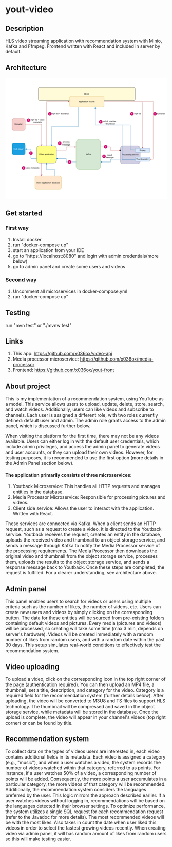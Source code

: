 # yout-video

## Description

HLS video streaming application with recommendation system with Minio, Kafka and Ffmpeg.
Frontend written with React and included in server by default.

## Architecture

![image](architecture.png)

## Get started

### First way

1. Install docker
2. run "docker-compose up"
3. start an application from your IDE
4. go to "https://localhost:8080" and login with admin credentials(more below)
5. go to admin panel and create some users and videos

### Second way

1. Uncomment all microservices in  docker-compose.yml
2. run "docker-compose up"

## Testing

run "mvn test" or "./mvnw test"

## Links

1. This app: https://github.com/x036ox/video-api
2. Media processor microservice: https://github.com/x036ox/media-processor
3. Frontend:  https://github.com/x036ox/yout-front

## About project

This is my implementation of a recommendation system, using YouTube as a model. This service allows users to upload,
update, delete, store, search, and watch videos. Additionally, users can like videos and subscribe to channels.
Each user is assigned a different role, with two roles currently defined: default user and admin. The admin role
grants access to the admin panel, which is discussed further below.

When visiting the platform for the first time, there may not be any videos available. Users can either log in with
the default user credentials, which include admin privileges, and access the admin panel to generate videos and user
accounts, or they can upload their own videos. However, for testing purposes, it is recommended to use the first
option (more details in the Admin Panel section below).

#### The application primarily consists of three microservices:

1. Youtback Microservice: This handles all HTTP requests and manages entities in the database.
2. Media Processor Microservice: Responsible for processing pictures and videos.
3. Client side service: Allows the user to interact with the application. Written with React.

These services are connected via Kafka. When a client sends an HTTP request, such as a request to create a video,
it is directed to the Youtback service. Youtback receives the request, creates an entity in the database, uploads
the received video and thumbnail to an object storage service, and sends a message through Kafka to notify the
Media Processor service of the processing requirements. The Media Processor then downloads the original video and
thumbnail from the object storage service, processes them, uploads the results to the object storage service, and sends
a response message back to Youtback. Once these steps are completed, the request is fulfilled. For a clearer understanding,
see architecture above. 

## Admin panel
This panel enables users to search for videos or users using multiple criteria such as the number of likes, the
number of videos, etc. Users can create new users and videos by simply clicking on the corresponding button. The data
for these entities will be sourced from pre-existing folders containing default videos and pictures. Every media (pictures
and videos) will be processed, so creating will take some time (max 3 min, depends on server's hardware).
Videos will be created immediately with a random number of likes from random users, and with a random date within the past 30 days. This setup
simulates real-world conditions to effectively test the recommendation system.

## Video uploading

To upload a video, click on the corresponding icon in the top right corner of the page (authentication required).
You can then upload an MP4 file, a thumbnail, set a title, description, and category for the video. Category is a
required field for the recommendation system (further details below). After uploading, the video will be converted to
M3U8 and TS files to support HLS technology. The thumbnail will be compressed and saved in the object storage service,
while metadata will be stored in the database. Once the upload is complete, the video will appear in your channel's
videos (top right corner) or can be found by title.

## Recommendation system

To collect data on the types of videos users are interested in, each video contains additional fields in its metadata.
Each video is assigned a category (e.g., "music"), and when a user watches a video, the system records the number of
videos watched within that category, referred to as points. For instance, if a user watches 50% of a video, a
corresponding number of points will be added. Consequently, the more points a user accumulates in a particular
category, the more videos of that category will be recommended. Additionally, the recommendation system considers
the languages preferred by the user. This logic mirrors the approach described earlier. If a user watches videos
without logging in, recommendations will be based on the languages detected in their browser settings. To optimize
performance, the system utilizes a single SQL request for each recommendation request (refer to the Javadoc for more details).
The most recommended videos will be with the most likes. Also takes in count the date when user liked this videos in order to
select the fastest growing videos recently. When creating video via admin panel, it will has random amount of likes from random users
so this will make testing easier.

